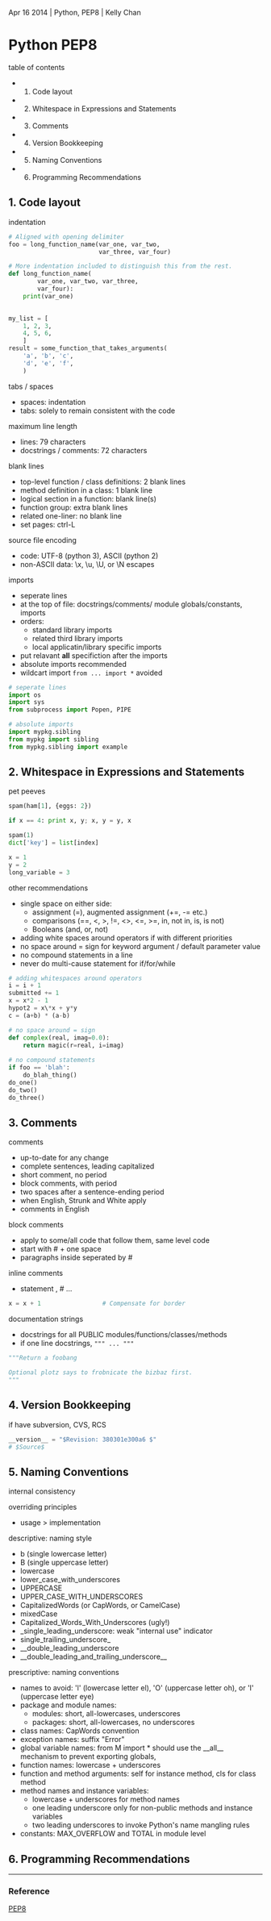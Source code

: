Apr 16 2014 | Python, PEP8 | Kelly Chan
# Python PEP8

table of contents
- 1. Code layout
- 2. Whitespace in Expressions and Statements
- 3. Comments
- 4. Version Bookkeeping
- 5. Naming Conventions
- 6. Programming Recommendations


## 1. Code layout

indentation
```python
# Aligned with opening delimiter
foo = long_function_name(var_one, var_two,
                         var_three, var_four)

# More indentation included to distinguish this from the rest.
def long_function_name(
        var_one, var_two, var_three,
        var_four):
    print(var_one)
    

my_list = [
    1, 2, 3,
    4, 5, 6,
    ]
result = some_function_that_takes_arguments(
    'a', 'b', 'c',
    'd', 'e', 'f',
    )
```

tabs / spaces
- spaces: indentation
- tabs: solely to remain consistent with the code

maximum line length
- lines: 79 characters
- docstrings / comments: 72 characters

blank lines
- top-level function / class definitions: 2 blank lines
- method definition in a class: 1 blank line
- logical section in a function: blank line(s)
- function group: extra blank lines
- related one-liner: no blank line
- set pages: ctrl-L

source file encoding
- code: UTF-8 (python 3), ASCII (python 2)
- non-ASCII data: \x, \u, \U, or \N escapes

imports
- seperate lines
- at the top of file: docstrings/comments/ module globals/constants, imports
- orders:
    - standard library imports
    - related third library imports
    - local applicatin/library specific imports
- put relavant __all__ specifiction after the imports
- absolute imports recommended
- wildcart import `from ... import *` avoided

```python
# seperate lines
import os
import sys
from subprocess import Popen, PIPE

# absolute imports
import mypkg.sibling
from mypkg import sibling
from mypkg.sibling import example
```


## 2. Whitespace in Expressions and Statements

pet peeves
```python
spam(ham[1], {eggs: 2})

if x == 4: print x, y; x, y = y, x

spam(1)
dict['key'] = list[index]

x = 1
y = 2
long_variable = 3
```

other recommendations
- single space on either side: 
    - assignment (=), augmented assignment (+=, -= etc.)
    - comparisons (==, <, >, !=, <>, <=, >=, in, not in, is, is not)
    - Booleans (and, or, not)
- adding white spaces around operators if with different priorities
- no space around = sign for keyword argument / default parameter value
- no compound statements in a line
- never do multi-cause statement for if/for/while

```python
# adding whitespaces around operators
i = i + 1
submitted += 1
x = x*2 - 1
hypot2 = x\*x + y*y
c = (a+b) * (a-b)

# no space around = sign
def complex(real, imag=0.0):
    return magic(r=real, i=imag)
    
# no compound statements
if foo == 'blah':
    do_blah_thing()
do_one()
do_two()
do_three()
```


## 3. Comments

comments
- up-to-date for any change
- complete sentences, leading capitalized
- short comment, no period
- block comments, with period
- two spaces after a sentence-ending period
- when English, Strunk and White apply
- comments in English

block comments
- apply to some/all code that follow them, same level code
- start with # + one space
- paragraphs inside seperated by #

inline comments
- statement , # ...

```python
x = x + 1                 # Compensate for border
```

documentation strings
- docstrings for all PUBLIC modules/functions/classes/methods
- if one line docstrings, `""" ... """`

```python
"""Return a foobang

Optional plotz says to frobnicate the bizbaz first.
"""
```


## 4. Version Bookkeeping

if have subversion, CVS, RCS
```python
__version__ = "$Revision: 380301e300a6 $"
# $Source$
```

## 5. Naming Conventions

internal consistency

overriding principles
- usage > implementation

descriptive: naming style
- b (single lowercase letter)
- B (single uppercase letter)
- lowercase
- lower\_case\_with_underscores
- UPPERCASE
- UPPER\_CASE\_WITH_UNDERSCORES
- CapitalizedWords (or CapWords, or CamelCase)
- mixedCase
- Capitalized\_Words\_With_Underscores (ugly!)
- \_single\_leading_underscore: weak "internal use" indicator
- single\_trailing\_underscore_
- \_\_double\_leading_underscore
- \_\_double\_leading\_and\_trailing\_underscore__


prescriptive: naming conventions
- names to avoid: 'l' (lowercase letter el), 'O' (uppercase letter oh), or 'I' (uppercase letter eye) 
- package and module names: 
    - modules: short, all-lowercases, underscores
    - packages: short, all-lowercases, no underscores
- class names: CapWords convention
- exception names: suffix "Error"
- global variable names: from M import * should use the \_\_all__ mechanism to prevent exporting globals,
- function names: lowercase + underscores
- function and method arguments: self for instance method, cls for class method
- method names and instance variables: 
    - lowercase + underscores for method names
    - one leading underscore only for non-public methods and instance variables
    - two leading underscores to invoke Python's name mangling rules
- constants: MAX_OVERFLOW and TOTAL in module level


## 6. Programming Recommendations


---
### Reference
[PEP8](http://legacy.python.org/dev/peps/pep-0008/)

